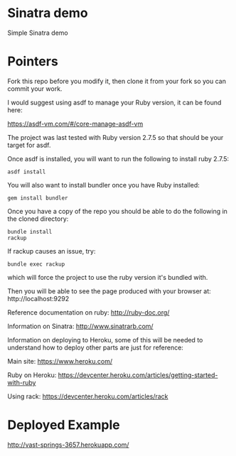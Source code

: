 Sinatra demo
============

Simple Sinatra demo

Pointers
========

Fork this repo before you modify it, then clone it from your fork so you can
commit your work.

I would suggest using asdf to manage your Ruby version, it can be found here:

https://asdf-vm.com/#/core-manage-asdf-vm

The project was last tested with Ruby version 2.7.5 so that should be your
target for asdf.

Once asdf is installed, you will want to run the following to install ruby 2.7.5: 

```
asdf install
```

You will also want to install bundler once you have Ruby installed:

```
gem install bundler
```

Once you have a copy of the repo you should be able to do the following in the
cloned directory:

```
bundle install
rackup

```

If rackup causes an issue, try:

```
bundle exec rackup
```

which will force the project to use the ruby version it's bundled with. 

Then you will be able to see the page produced with your browser at:
http://localhost:9292

Reference documentation on ruby: http://ruby-doc.org/

Information on Sinatra: http://www.sinatrarb.com/

Information on deploying to Heroku, some of this will be needed to understand
how to deploy other parts are just for reference:

Main site: https://www.heroku.com/

Ruby on Heroku: https://devcenter.heroku.com/articles/getting-started-with-ruby

Using rack: https://devcenter.heroku.com/articles/rack

Deployed Example
================

http://vast-springs-3657.herokuapp.com/

